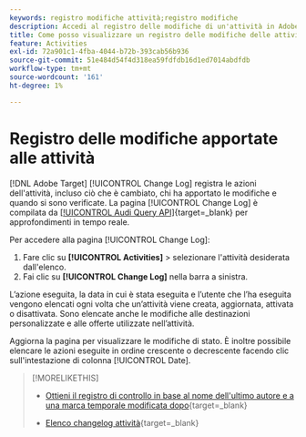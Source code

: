 ```yaml
---
keywords: registro modifiche attività;registro modifiche
description: Accedi al registro delle modifiche di un'attività in Adobe [!DNL Target] per visualizzare un record di chi ha modificato le attività e quando si sono verificate le modifiche.
title: Come posso visualizzare un registro delle modifiche delle attività?
feature: Activities
exl-id: 72a901c1-4fba-4044-b72b-393cab56b936
source-git-commit: 51e484d54f4d318ea59fdfdb16d1ed7014abdfdb
workflow-type: tm+mt
source-wordcount: '161'
ht-degree: 1%

---
```


# Registro delle modifiche apportate alle attività

[!DNL Adobe Target] [!UICONTROL Change Log] registra le azioni dell&#39;attività, incluso ciò che è cambiato, chi ha apportato le modifiche e quando si sono verificate. La pagina [!UICONTROL Change Log] è compilata da [[!UICONTROL Audi Query API]](https://experienceleague.adobe.com/it/docs/experience-platform/landing/governance-privacy-security/audit-logs/audit-api/overview){target=_blank} per approfondimenti in tempo reale.

Per accedere alla pagina [!UICONTROL Change Log]:

1. Fare clic su **[!UICONTROL Activities]** > selezionare l&#39;attività desiderata dall&#39;elenco.
1. Fai clic su **[!UICONTROL Change Log]** nella barra a sinistra.

L’azione eseguita, la data in cui è stata eseguita e l’utente che l’ha eseguita vengono elencati ogni volta che un’attività viene creata, aggiornata, attivata o disattivata. Sono elencate anche le modifiche alle destinazioni personalizzate e alle offerte utilizzate nell’attività.

Aggiorna la pagina per visualizzare le modifiche di stato. È inoltre possibile elencare le azioni eseguite in ordine crescente o decrescente facendo clic sull&#39;intestazione di colonna [!UICONTROL Date].

>[!MORELIKETHIS]
>
>* [Ottieni il registro di controllo in base al nome dell&#39;ultimo autore e a una marca temporale modificata dopo](https://developer.adobe.com/target/administer/admin-api/#tag/Revisions){target=_blank}
>
>* [Elenco changelog attività](https://developer.adobe.com/target/administer/admin-api/#tag/Activities/operation/getChangelog){target=_blank}

